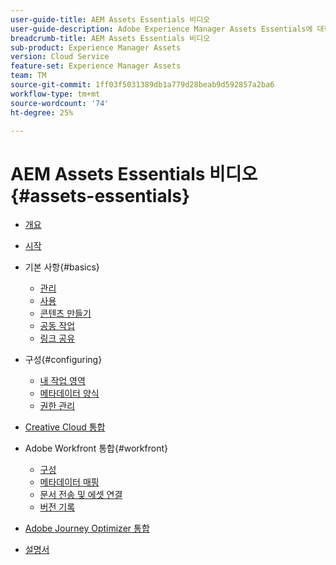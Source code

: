 ```yaml
---
user-guide-title: AEM Assets Essentials 비디오
user-guide-description: Adobe Experience Manager Assets Essentials에 대한 비디오 컬렉션입니다.
breadcrumb-title: AEM Assets Essentials 비디오
sub-product: Experience Manager Assets
version: Cloud Service
feature-set: Experience Manager Assets
team: TM
source-git-commit: 1ff03f5031389db1a779d28beab9d592857a2ba6
workflow-type: tm+mt
source-wordcount: '74'
ht-degree: 25%

---
```



# AEM Assets Essentials 비디오 {#assets-essentials}

+ [개요](overview.md)

+ [시작](./getting-started.md)

+ 기본 사항{#basics}
   + [관리](basics/managing.md)
   + [사용](basics/using.md)
   + [콘텐츠 만들기](basics/creating.md)
   + [공동 작업](basics/collaborating.md)
   + [링크 공유](basics/link-sharing.md)

+ 구성{#configuring}
   + [내 작업 영역](configuring/my-workspace.md)
   + [메타데이터 양식](configuring/metadata-forms.md)
   + [권한 관리](configuring/permissions-management.md)

+ [Creative Cloud 통합](integrations/creative-cloud.md)

+ Adobe Workfront 통합{#workfront}
   + [구성](./integrations/workfront/configure.md)
   + [메타데이터 매핑](./integrations/workfront/map-metadata.md)
   + [문서 전송 및 에셋 연결](./integrations/workfront/link-send.md)
   + [버전 기록](./integrations/workfront/versions.md)

+ [Adobe Journey Optimizer 통합](https://experienceleague.adobe.com/docs/journey-optimizer-learn/tutorials/create-messages/create-email-content-with-the-message-editor.html?lang=ko-KR)

+ [설명서](https://experienceleague.adobe.com/docs/experience-manager-assets-essentials/help/introduction.html)
